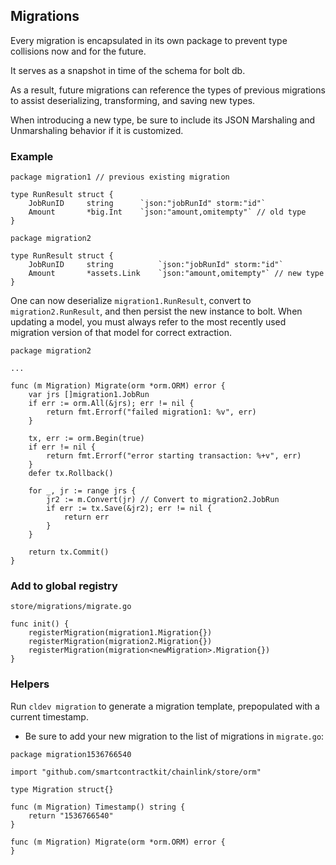 ## Migrations

Every migration is encapsulated in its own package to prevent type
collisions now and for the future.

It serves as a snapshot in time of the schema for bolt db.

As a result, future migrations can reference the types of previous migrations
to assist deserializing, transforming, and saving new types.

When introducing a new type, be sure to include its JSON Marshaling and Unmarshaling
behavior if it is customized.

### Example

```golang
package migration1 // previous existing migration

type RunResult struct {
	JobRunID     string      `json:"jobRunId" storm:"id"`
	Amount       *big.Int    `json:"amount,omitempty"` // old type
}
```

```golang
package migration2

type RunResult struct {
	JobRunID     string          `json:"jobRunId" storm:"id"`
	Amount       *assets.Link    `json:"amount,omitempty"` // new type
}
```

One can now deserialize `migration1.RunResult`, convert to `migration2.RunResult`, and then
persist the new instance to bolt. When updating a model, you must always refer to the most
recently used migration version of that model for correct extraction.

```golang
package migration2

...

func (m Migration) Migrate(orm *orm.ORM) error {
	var jrs []migration1.JobRun
	if err := orm.All(&jrs); err != nil {
		return fmt.Errorf("failed migration1: %v", err)
	}

	tx, err := orm.Begin(true)
	if err != nil {
		return fmt.Errorf("error starting transaction: %+v", err)
	}
	defer tx.Rollback()

	for _, jr := range jrs {
		jr2 := m.Convert(jr) // Convert to migration2.JobRun
		if err := tx.Save(&jr2); err != nil {
			return err
		}
	}

	return tx.Commit()
}
```

### Add to global registry

`store/migrations/migrate.go`

```golang
func init() {
	registerMigration(migration1.Migration{})
	registerMigration(migration2.Migration{})
	registerMigration(migration<newMigration>.Migration{})
}
```

### Helpers

Run `cldev migration` to generate a migration template, prepopulated with a current
timestamp.

* Be sure to add your new migration to the list of migrations in `migrate.go`:


```golang
package migration1536766540

import "github.com/smartcontractkit/chainlink/store/orm"

type Migration struct{}

func (m Migration) Timestamp() string {
	return "1536766540"
}

func (m Migration) Migrate(orm *orm.ORM) error {
}
```
